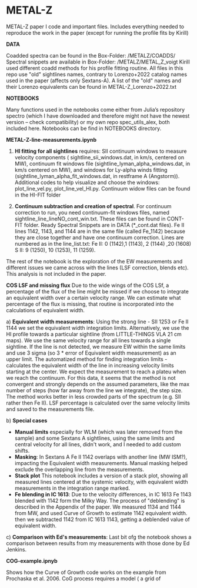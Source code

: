 # METAL-Z
METAL-Z paper I code and important files. Includes everything needed to reproduce the work in the paper (except for running the profile fits by Kirill)

**DATA**

Coadded spectra can be found in the Box-Folder: /METALZ/COADDS/
Spectral snippets are available in Box-Folder: /METALZ/METAL_Z_voigt 
Kirill used different coadd methods for his profile fitting routine.
All files in this repo use "old" sightlines names, contrary to Lorenzo+2022 catalog names used in the paper (affects only Sextans-A). A list of the  "old" names and their Lorenzo equivalents can be found in METAL-Z_Lorenzo+2022.txt

**NOTEBOOKS**

Many functions used in the notebooks come either from Julia’s repository spectro (which I have downloaded and therefore might not have the newest version – check compatibility) or my own repo spec_utils_alex, both included here. Notebooks can be find in NOTEBOOKS directory.

**METAL-Z-line-measurements.ipynb**
1.	**HI fitting for all sightlines** requires: SII continuum windows to measure velocity components ( sightline_sii_windows.dat, in km/s, centered on MW), continuum fit windows file (sightline_lyman_alpha_windows.dat, in km/s  centered on MW), and windows for Ly-alpha winds fitting (sightline_lyman_alpha_fit_windows.dat, in restframe A (Angstorm)). Additional codes to help visualize and choose the windows: plot_line_vel.py, plot_line_vel_HI.py. Continuum widow files can be found in the HI-FIT folder

2.	**Continuum subtraction and creation of spectral**. For continuum correction to run, you need continuum-fit windows files, named sightline_line_lineNO_cont_win.txt. These files can be found in CONT-FIT folder. Ready Spectral Snippets are in DATA (*_cont.dat files). Fe II lines 1142, 1143, and 1144 are in the same file (called Fe_1142) because they are close together and have one continuum correction.
Lines are numbered as in the line_list.txt: Fe II: 0 (1142),1 (1143), 2 (1144) ,20 (1608) S II: 9 (1250), 10 (1253), 11 (1259).

The rest of the notebook is the exploration of the EW measurements and different issues we came across with the lines (LSF correction, blends etc). This analysis is not included in the paper.

**COS LSF and missing flux**
Due to the wide wings of the COS LSf, a percentage of the flux of the line might be missed if we choose to integrate an equivalent width over a certain velocity range. We can estimate what percentage of the flux is missing, that routine is incorporated into the calculations of equivalent width. 

a) **Equivalent width measurements**: Using the strong line - SII 1253 or Fe II 1144 we set the equivalent width integration limits. Alternatively, we use the HI profile towards a particular sightline (from LITTLE-THINGS VLA 21 cm maps). We use the same velocity range for all lines towards a single sightline. If the line is not detected, we measure EW within the same limits and  use 3 sigma (so 3 * error of Equivalent width measurement) as an upper limit. The automatized method for finding integration limits - calculates the equivalent width of the line in increasing velocity limits starting at the center. We expect the measurement to reach a plateu when we reach the continuum. For this data, it seems that the method is not convergent and strongly depends on the assumed parameters, like the max number of steps (how far away from the line we integrate), the step size. The method works better in less crowded parts of the spectrum (e.g. SII rather then Fe II). LSF percentage is calculated over the same velocity limits and saved to the measurements file.

b) **Special cases**
  - **Manual limits** especially for WLM (which was later removed from the sample) and some Sextans A sightlines, using the same limits and central velocity for all lines, didn't work, and I needed to add custom shifts.
  - **Masking**: In Sextans A Fe II 1142 overlaps with another line (MW ISM?), impacting the Equivalent width measurements. Manual masking helped exclude the overlapping line from the measurements.
  - **Stack plot** This notebook includes a version of a stack plot, showing all measured lines centered at the systemic velocity, with equivalent width measurements in the integration range marked.
  - **Fe blending in IC 1613**: Due to the velocity differences, in IC 1613 Fe 1143 blended with 1142 form the Milky Way. The process of "deblending" is described in the Appendix of the paper. We measured 1134 and 1144 from MW, and used Curve of Growth to estimate 1142 equivalent width. then we subtracted 1142 from IC 1613 1143, getting a deblended value of equivalent width. 

c) **Comparison with Ed's measurements**: Last bit ofg the notebook shows a comparison between results from my measurements with those done by Ed Jenkins.

**COG-example.ipnyb**

Shows how the Curve of Growth code works on the example from Prochaska et al. 2006.
CoG process requires a model ( a grid of 

